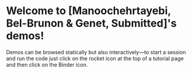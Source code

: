 # Welcome to [Manoochehrtayebi, Bel-Brunon & Genet, Submitted]'s demos!

Demos can be browsed statically but also interactively—to start a session and run the code just click on the rocket icon at the top of a tutorial page and then click on the Binder icon.
